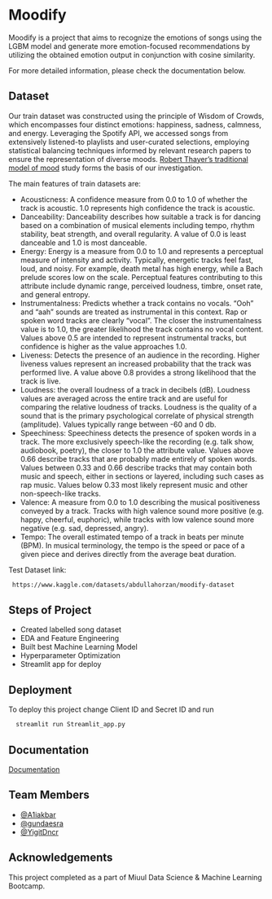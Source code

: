 
# Moodify



Moodify is a project that aims to recognize the emotions of songs using the LGBM model and generate more emotion-focused recommendations by utilizing the obtained emotion output in conjunction with cosine similarity.

For more detailed information, please check the documentation below.




## Dataset
Our train dataset was constructed using the principle of Wisdom of Crowds, which encompasses four distinct emotions: happiness, sadness, calmness, and energy. Leveraging the Spotify API, we accessed songs from extensively listened-to playlists and user-curated selections, employing statistical balancing techniques informed by relevant research papers to ensure the representation of diverse moods. [Robert Thayer’s traditional model of mood](https://sites.tufts.edu/eeseniordesignhandbook/2015/music-mood-classification/) study forms the basis of our investigation. 


The main features of train datasets are:

- Acousticness: A confidence measure from 0.0 to 1.0 of whether the track is acoustic. 1.0 represents high confidence the track is acoustic.
- Danceability: Danceability describes how suitable a track is for dancing based on a combination of musical elements including tempo, rhythm stability, beat strength, and overall regularity. A value of 0.0 is least danceable and 1.0 is most danceable.
- Energy: Energy is a measure from 0.0 to 1.0 and represents a perceptual measure of intensity and activity. Typically, energetic tracks feel fast, loud, and noisy. For example, death metal has high energy, while a Bach prelude scores low on the scale. Perceptual features contributing to this attribute include dynamic range, perceived loudness, timbre, onset rate, and general entropy.
- Instrumentalness: Predicts whether a track contains no vocals. “Ooh” and “aah” sounds are treated as instrumental in this context. Rap or spoken word tracks are clearly “vocal”. The closer the instrumentalness value is to 1.0, the greater likelihood the track contains no vocal content. Values above 0.5 are intended to represent instrumental tracks, but confidence is higher as the value approaches 1.0.
- Liveness: Detects the presence of an audience in the recording. Higher liveness values represent an increased probability that the track was performed live. A value above 0.8 provides a strong likelihood that the track is live.
- Loudness: the overall loudness of a track in decibels (dB). Loudness values are averaged across the entire track and are useful for comparing the relative loudness of tracks. Loudness is the quality of a sound that is the primary psychological correlate of physical strength (amplitude). Values typically range between -60 and 0 db.
- Speechiness: Speechiness detects the presence of spoken words in a track. The more exclusively speech-like the recording (e.g. talk show, audiobook, poetry), the closer to 1.0 the attribute value. Values above 0.66 describe tracks that are probably made entirely of spoken words. Values between 0.33 and 0.66 describe tracks that may contain both music and speech, either in sections or layered, including such cases as rap music. Values below 0.33 most likely represent music and other non-speech-like tracks.
- Valence: A measure from 0.0 to 1.0 describing the musical positiveness conveyed by a track. Tracks with high valence sound more positive (e.g. happy, cheerful, euphoric), while tracks with low valence sound more negative (e.g. sad, depressed, angry).
- Tempo: The overall estimated tempo of a track in beats per minute (BPM). In musical terminology, the tempo is the speed or pace of a given piece and derives directly from the average beat duration.


Test Dataset link:

```bash
 https://www.kaggle.com/datasets/abdullahorzan/moodify-dataset
```

## Steps of Project

- Created labelled song dataset
- EDA and Feature Engineering
- Built best Machine Learning Model
- Hyperparameter Optimization
- Streamlit app for deploy


## Deployment

To deploy this project change Client ID and Secret ID and run

```bash
  streamlit run Streamlit_app.py
```


## Documentation

[Documentation](https://github.com/orzanai/Moodify/blob/main/Moodify.pdf)


## Team Members

- [@A1iakbar](https://github.com/A1iakbar)
- [@gundaesra]((https://github.com/gundaesra))
- [@YigitDncr](https://github.com/YigitDncr)





## Acknowledgements
This project completed as a part of Miuul Data Science & Machine Learning Bootcamp.

